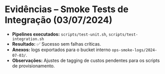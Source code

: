 # Evidências – Smoke Tests de Integração (03/07/2024)

- **Pipelines executados:** `scripts/test-unit.sh`, `scripts/test-integration.sh`
- **Resultado:** ✅ Sucesso sem falhas críticas.
- **Anexos:** logs exportados para o bucket interno `ops-smoke-logs/2024-07-03/`.
- **Observações:** Ajustes de tagging de custos pendentes para os scripts de provisionamento.
